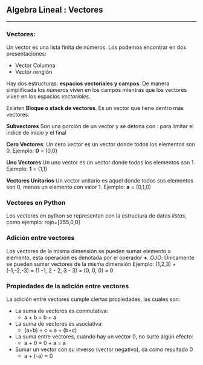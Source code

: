 ## Algebra Lineal : Vectores
---

### Vectores:
Un vector es una lista finita de números. Los podemos encontrar en dos presentaciones:
- Vector Columna
- Vector renglón

Hay dos estructuras: **espacios vectoriales y campos**. De manera simplificada los *números* viven en los campos mientras que los vectores viven en los espacios *vectoriales*.

Existen **Bloque o stack de vectores**. Es un vector que tiene dentro más vectores.

**Subvectores** Son una porción de un vector y se detona con : para limitar el indice de inicio y el final

**Cero Vectores**: Un cero vector es un vector donde todos los elementos son 0. Ejemplo: **0** = (0,0)

**Uno Vectores** Un uno vector es un vector donde todos los elementos son 1. Ejemplo: **1** = (1,1)

**Vectores Unitarios** Un vector unitario es aquel donde todos sus elementos son 0, menos un elemento con valor 1. Ejemplo: **a** = (0,1,0)

### Vectores en Python
Los vectores en python se representan con la estructura de datos *listas*, como ejemplo: rojo=[255,0,0] 

### Adición entre vectores
Los vectores de la misma dimensión se pueden sumar elemento a elemento, esta operación es denotada por el operador **+**.
*OJO*: Únicamente se pueden sumar vectores de la misma dimensión
Ejemplo:
 (1,2,3) + (-1,-2,-3) = (1 -1, 2 - 2, 3 - 3) = (0, 0, 0) = 0

### Propiedades de la adición entre vectores
La adición entre vectores cumple ciertas propiedades, las cuales son:
- La suma de vectores es conmutativa:
    - a + b = b + a
- La suma de vectores es asociativa:
    - (a+b) + c = a + (b+c)
- La suma entre vectores, cuando hay un vector 0, no surte algún efecto:
    - a + 0 = 0 + a = a
- Sumar un vector con su inverso (vector negativo), da como resultado 0
    - a + (-a) = 0 